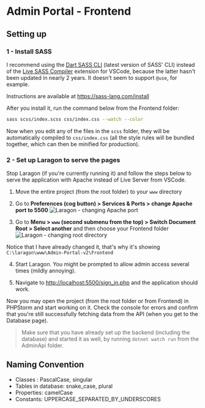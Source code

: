 # Admin Portal - Frontend

## Setting up
### 1 - Install SASS
I recommend using the [Dart SASS CLI](https://sass-lang.com/documentation/cli/dart-sass "Dart SASS") (latest version of SASS' CLI) instead of the [Live SASS Compiler](https://github.com/ritwickdey/vscode-live-sass-compiler "Live SASS Compiler") extension for VSCode, because the latter hasn't been updated in nearly 2 years. It doesn't seem to support `@use`, for example.

Instructions are available at https://sass-lang.com/install

After you install it, run the command below from the Frontend folder:

```bash
sass scss/index.scss css/index.css --watch --color
```

Now when you edit any of the files in the `scss` folder, they will be automatically compiled to `css/index.css` (all the style rules will be bundled together, which can then be minified for production).

### 2 - Set up Laragon to serve the pages
Stop Laragon (if you're currently running it) and follow the steps below to serve the application with Apache instead of Live Server from VSCode.

1. Move the entire project (from the root folder) to your `www` directory 
2. Go to __Preferences (cog button) > Services & Ports > change Apache port to 5500__
![Laragon - changing Apache port](https://i.imgur.com/WQuyIs4.png "Changing Apache port")

3. Go to __Menu > `www` (second submenu from the top) > Switch Document Root > Select another__ and then choose your Frontend folder
![Laragon - changing root directory](https://i.imgur.com/NlbJoO1.png "Changing root directory")

Notice that I have already changed it, that's why it's showing `C:\laragon\www\Admin-Portal-v2\Frontend`

4. Start Laragon. You might be prompted to allow admin access several times (mildly annoying).

5. Navigate to [http://localhost:5500/sign_in.php](http://localhost:5500/sign_in.php "Sign In") and the application should work.

Now you may open the project (from the root folder or from Frontend) in PHPStorm and start working on it. Check the console for errors and confirm that you're still successfully fetching data from the API (when you get to the Database page). 

> Make sure that you have already set up the backend (including the database) and started it as well, by running `dotnet watch run` from the AdminApi folder.

## Naming Convention
- Classes : PascalCase, singular
- Tables in database: snake_case, plural
- Properties: camelCase
- Constants: UPPERCASE_SEPARATED_BY_UNDERSCORES
